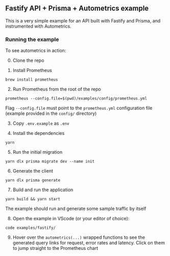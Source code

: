 ## Fastify API + Prisma + Autometrics example

This is a very simple example for an API built with Fastify and Prisma, and
instrumented with Autometrics.

### Running the example

To see autometrics in action:

0. Clone the repo

1. Install Prometheus

```shell
brew install prometheus
```

2. Run Prometheus from the root of the repo

```shell
prometheus --config.file=$(pwd)/examples/config/prometheus.yml
```

Flag `--config.file` must point to the `prometheus.yml` configuration file
(example provided in the `config/` directory)

3. Copy `.env.example` as `.env`

4. Install the dependencies

```shell
yarn
```

5. Run the initial migration

```shell
yarn dlx prisma migrate dev --name init
```

6. Generate the client

```shell
yarn dlx prisma generate
```

7. Build and run the application

```shell
yarn build && yarn start
```

The example should run and generate some sample traffic by itself

8. Open the example in VScode (or your editor of choice):

```shell
code examples/fastify/
```

9. Hover over the `autometrics(...)` wrapped functions to see the generated
	 query links for request, error rates and latency. Click on them to jump
	 straight to the Prometheus chart

